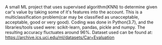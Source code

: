 A small ML project that uses supervised algorithm(KNN) to determine given car's value by taking some of it's features into the account. This is a multiclassification problem(car may be classified as unacceptable, acceptable, good or very good). 
Coding was done in Python(3.7), and the libraries/tools used were: scikit-learn, pandas, pickle and numpy.
The resulting accuracy fluctuates around 96%.
Dataset used can be found at: https://archive.ics.uci.edu/ml/datasets/Car+Evaluation

